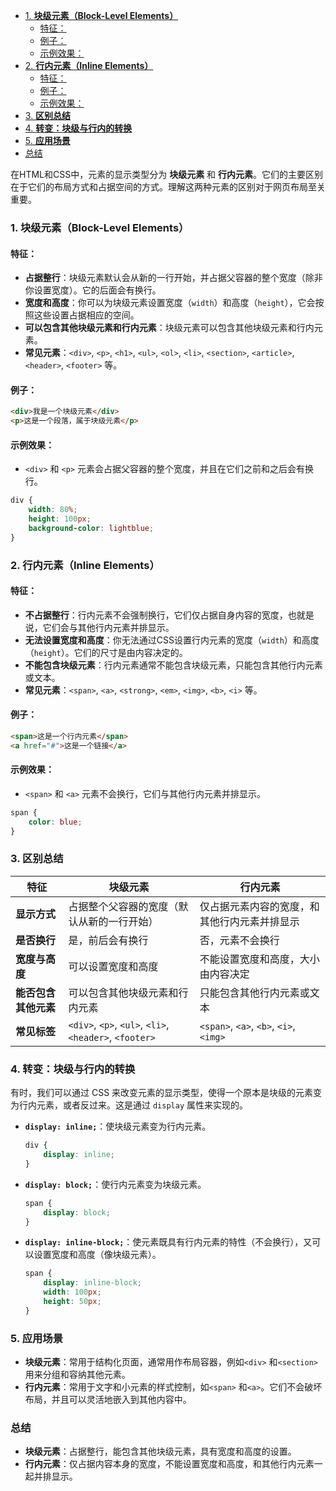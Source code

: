- [1. **块级元素（Block-Level Elements）**](#1-块级元素block-level-elements)
  - [特征：](#特征)
  - [例子：](#例子)
  - [示例效果：](#示例效果)
- [2. **行内元素（Inline Elements）**](#2-行内元素inline-elements)
  - [特征：](#特征-1)
  - [例子：](#例子-1)
  - [示例效果：](#示例效果-1)
- [3. **区别总结**](#3-区别总结)
- [4. **转变：块级与行内的转换**](#4-转变块级与行内的转换)
- [5. **应用场景**](#5-应用场景)
- [总结](#总结)

在HTML和CSS中，元素的显示类型分为 **块级元素** 和 **行内元素**。它们的主要区别在于它们的布局方式和占据空间的方式。理解这两种元素的区别对于网页布局至关重要。

### 1. **块级元素（Block-Level Elements）**

#### 特征：
- **占据整行**：块级元素默认会从新的一行开始，并占据父容器的整个宽度（除非你设置宽度）。它的后面会有换行。
- **宽度和高度**：你可以为块级元素设置宽度（`width`）和高度（`height`），它会按照这些设置占据相应的空间。
- **可以包含其他块级元素和行内元素**：块级元素可以包含其他块级元素和行内元素。
- **常见元素**：`<div>`, `<p>`, `<h1>`, `<ul>`, `<ol>`, `<li>`, `<section>`, `<article>`, `<header>`, `<footer>` 等。

#### 例子：
```html
<div>我是一个块级元素</div>
<p>这是一个段落，属于块级元素</p>
```

#### 示例效果：
- `<div>` 和 `<p>` 元素会占据父容器的整个宽度，并且在它们之前和之后会有换行。

```css
div {
    width: 80%;
    height: 100px;
    background-color: lightblue;
}
```

### 2. **行内元素（Inline Elements）**

#### 特征：
- **不占据整行**：行内元素不会强制换行，它们仅占据自身内容的宽度，也就是说，它们会与其他行内元素并排显示。
- **无法设置宽度和高度**：你无法通过CSS设置行内元素的宽度（`width`）和高度（`height`）。它们的尺寸是由内容决定的。
- **不能包含块级元素**：行内元素通常不能包含块级元素，只能包含其他行内元素或文本。
- **常见元素**：`<span>`, `<a>`, `<strong>`, `<em>`, `<img>`, `<b>`, `<i>` 等。

#### 例子：
```html
<span>这是一个行内元素</span>
<a href="#">这是一个链接</a>
```

#### 示例效果：
- `<span>` 和 `<a>` 元素不会换行，它们与其他行内元素并排显示。

```css
span {
    color: blue;
}
```

### 3. **区别总结**

| **特征**             | **块级元素**                                           | **行内元素**                                 |
| -------------------- | ------------------------------------------------------ | -------------------------------------------- |
| **显示方式**         | 占据整个父容器的宽度（默认从新的一行开始）             | 仅占据元素内容的宽度，和其他行内元素并排显示 |
| **是否换行**         | 是，前后会有换行                                       | 否，元素不会换行                             |
| **宽度与高度**       | 可以设置宽度和高度                                     | 不能设置宽度和高度，大小由内容决定           |
| **能否包含其他元素** | 可以包含其他块级元素和行内元素                         | 只能包含其他行内元素或文本                   |
| **常见标签**         | `<div>`, `<p>`, `<ul>`, `<li>`, `<header>`, `<footer>` | `<span>`, `<a>`, `<b>`, `<i>`, `<img>`       |

### 4. **转变：块级与行内的转换**

有时，我们可以通过 CSS 来改变元素的显示类型，使得一个原本是块级的元素变为行内元素，或者反过来。这是通过 `display` 属性来实现的。

- **`display: inline;`**：使块级元素变为行内元素。
  ```css
  div {
      display: inline;
  }
  ```

- **`display: block;`**：使行内元素变为块级元素。
  ```css
  span {
      display: block;
  }
  ```

- **`display: inline-block;`**：使元素既具有行内元素的特性（不会换行），又可以设置宽度和高度（像块级元素）。
  ```css
  span {
      display: inline-block;
      width: 100px;
      height: 50px;
  }
  ```

### 5. **应用场景**
- **块级元素**：常用于结构化页面，通常用作布局容器，例如`<div>` 和`<section>` 用来分组和容纳其他元素。
- **行内元素**：常用于文字和小元素的样式控制，如`<span>` 和`<a>`。它们不会破坏布局，并且可以灵活地嵌入到其他内容中。

### 总结

- **块级元素**：占据整行，能包含其他块级元素，具有宽度和高度的设置。
- **行内元素**：仅占据内容本身的宽度，不能设置宽度和高度，和其他行内元素一起并排显示。